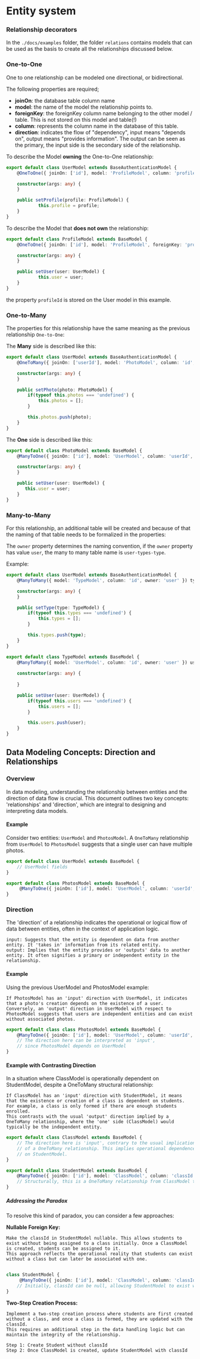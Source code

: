 

# Entity system

### Relationship decorators

In the `./docs/examples` folder, the folder `relations` contains models that can be used as the basis to create all the relationships discussed below.

### One-to-One

One to one relationship can be modeled one directional, or bidirectional.

The following properties are required;

- **joinOn**: the database table column name
- **model**: the name of the model the relationship points to.
- **foreignKey**: the foreignKey column name belonging to the other model / table. This is not stored on this model and table(!)
- **column**: represents the column name in the database of this table.
- **direction**: indicates the flow of "dependency", input means "depends on", output means "provides information". The output can be seen as the primary, the input side is the secondary side of the relationship.

To describe the Model **owning** the One-to-One relationship:

```typescript
export default class UserModel extends BaseAuthenticationModel {
    @OneToOne({ joinOn: ['id'], model: 'ProfileModel', column: 'profileId', direction: 'input' }) profile: ProfileModel;

    constructor(args: any) {
    }

    public setProfile(profile: ProfileModel) {
            this.profile = profile;
    }
}
``` 

To describe the Model that **does not own** the relationship:

```typescript
export default class ProfileModel extends BaseModel {
    @OneToOne({ joinOn: ['id'], model: 'ProfileModel', foreignKey: 'profileId', direction: 'output' }) user: UserModel;

    constructor(args: any) {
    }

    public setUser(user: UserModel) {
            this.user = user;
    }
}
```

the property `profileId` is stored on the User model in this example.

### One-to-Many

The properties for this relationship have the same meaning as the previous relationship `One-to-One`:

The **Many** side is described like this:

```typescript
export default class UserModel extends BaseAuthenticationModel {
    @OneToMany({ joinOn: ['userId'], model: 'PhotoModel', column: 'id', direction: 'output'}) photos: PhotoModel[];

    constructor(args: any) {
    }

    public setPhoto(photo: PhotoModel) {
        if(typeof this.photos === 'undefined') {
            this.photos = [];
        }

        this.photos.push(photo);	
    }
}
```

The **One** side is described like this:

```typescript
export default class PhotoModel extends BaseModel {
    @ManyToOne({ joinOn: ['id'], model: 'UserModel', column: 'userId', direction: 'input' }) user: UserModel;

    constructor(args: any) {
    }

    public setUser(user: UserModel) {
       this.user = user;
    }
}
```

### Many-to-Many

For this relationship, an additional table will be created and because of that the naming of that table needs to be formalized in the properties:

The `owner` property determines the naming convention, if the `owner` property has value `user`, the many to many table name is `user-types-type`.

Example:

```typescript
export default class UserModel extends BaseAuthenticationModel {
    @ManyToMany({ model: 'TypeModel', column: 'id', owner: 'user' }) types: TypeModel[];

    constructor(args: any) {
    }

    public setType(type: TypeModel) {
		if(typeof this.types === 'undefined') {
			this.types = [];
		}

		this.types.push(type);
	}
}
```

```typescript
export default class TypeModel extends BaseModel {
    @ManyToMany({ model: 'UserModel', column: 'id', owner: 'user' }) users: UserModel[];
   
    constructor(args: any) {
    
    }

    public setUser(user: UserModel) {
        if(typeof this.users === 'undefined') {
		    this.users = [];
		}

        this.users.push(user);
    }
}
```

## Data Modeling Concepts: Direction and Relationships

### Overview

In data modeling, understanding the relationship between entities and the direction of data flow is crucial. This document outlines two key concepts: 'relationships' and 'direction', which are integral to designing and interpreting data models.

#### Example

Consider two entities: `UserModel` and `PhotosModel`. A `OneToMany` relationship from `UserModel` to `PhotosModel` suggests that a single user can have multiple photos.

```typescript
export default class UserModel extends BaseModel {
    // UserModel fields
}

export default class PhotosModel extends BaseModel {
     @ManyToOne({ joinOn: ['id'], model: 'UserModel', column: 'userId', direction: 'input' }) user: UserModel; // foreignkey userId from user model.
}
```

### Direction

The 'direction' of a relationship indicates the operational or logical flow of data between entities, often in the context of application logic.

    input: Suggests that the entity is dependent on data from another entity. It 'takes in' information from its related entity.
    output: Implies that the entity provides or 'outputs' data to another entity. It often signifies a primary or independent entity in the relationship.

#### Example

Using the previous UserModel and PhotosModel example:

    If PhotosModel has an 'input' direction with UserModel, it indicates that a photo's creation depends on the existence of a user.
    Conversely, an 'output' direction in UserModel with respect to PhotosModel suggests that users are independent entities and can exist without associated photos.

```typescript
export default class class PhotosModel extends BaseModel {
    @ManyToOne({ joinOn: ['id'], model: 'UserModel', column: 'userId', direction: 'input' }) user: UserModel; 
    // The direction here can be interpreted as 'input',
    // since PhotosModel depends on UserModel
}
```
#### Example with Contrasting Direction

In a situation where ClassModel is operationally dependent on StudentModel, despite a OneToMany structural relationship:

    If ClassModel has an 'input' direction with StudentModel, it means that the existence or creation of a class is dependent on students. For example, a class is only formed if there are enough students enrolled.
    This contrasts with the usual 'output' direction implied by a OneToMany relationship, where the 'one' side (ClassModel) would typically be the independent entity.

```typescript
export default class ClassModel extends BaseModel {
    // The direction here is 'input', contrary to the usual implication
    // of a OneToMany relationship. This implies operational dependence
    // on StudentModel.
}

export default class StudentModel extends BaseModel {
    @ManyToOne({ joinOn: ['id'], model: 'ClassModel', column: 'classId', direction: 'output' }) class: ClassModel;
    // Structurally, this is a OneToMany relationship from ClassModel to StudentModel.
}
```

##### Addressing the Paradox

To resolve this kind of paradox, you can consider a few approaches:

**Nullable Foreign Key:**

    Make the classId in StudentModel nullable. This allows students to exist without being assigned to a class initially. Once a ClassModel is created, students can be assigned to it.
    This approach reflects the operational reality that students can exist without a class but can later be associated with one.

```typescript

class StudentModel {
     @ManyToOne({ joinOn: ['id'], model: 'ClassModel', column: 'classId', direction: 'output'}) class: ClassModel;
    // Initially, classId can be null, allowing StudentModel to exist without a ClassModel.
}
```

**Two-Step Creation Process:**

    Implement a two-step creation process where students are first created without a class, and once a class is formed, they are updated with the classId.
    This requires an additional step in the data handling logic but can maintain the integrity of the relationship.

    Step 1: Create Student without classId
    Step 2: Once ClassModel is created, update StudentModel with classId
